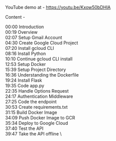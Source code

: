 YouTube demo at - https://youtu.be/Kxow50bDHlA

Content -

00:00 Introduction \
00:19 Overview \
02:07 Setup Gmail Account \
04:30 Create Google Cloud Project \
07:20 Install gcloud CLI \
08:16 Install Python \
10:10 Continue gcloud CLI install \
12:53 Setup Docker \
15:39 Setup Project Directory \
16:36 Understanding the Dockerfile \
19:24 Install Flask \
19:35 Code app.py \
22:35 Handle Options Request \
24:17 Authentication Middleware \
27:25 Code the endpoint \
30:53 Create requirements.txt \
31:15 Build Docker Image \
34:09 Push Docker Image to GCR \
35:34 Deploy to Google Cloud \
37:40 Test the API \
39:47 Take the API offline \